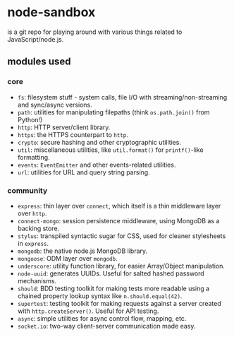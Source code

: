 # node-sandbox

is a git repo for playing around with various things related to
JavaScript/node.js.

## modules used

### core

- `fs`: filesystem stuff - system calls, file I/O with streaming/non-streaming
  and sync/async versions.
- `path`: utilities for manipulating filepaths (think `os.path.join()` from
  Python!)
- `http`: HTTP server/client library.
- `https`: the HTTPS counterpart to `http`.
- `crypto`: secure hashing and other cryptographic utilities.
- `util`: miscellaneous utilities, like `util.format()` for `printf()`-like
  formatting.
- `events`: `EventEmitter` and other events-related utilities.
- `url`: utilities for URL and query string parsing.

### community

- `express`: thin layer over `connect`, which itself is a thin middleware
  layer over `http`.
- `connect-mongo`: session persistence middleware, using MongoDB as a backing
  store.
- `stylus`: transpiled syntactic sugar for CSS, used for cleaner stylesheets
  in `express`.
- `mongodb`: the native node.js MongoDB library.
- `mongoose`: ODM layer over `mongodb`.
- `underscore`: utility function library, for easier Array/Object
  manipulation.
- `node-uuid`: generates UUIDs. Useful for salted hashed password mechanisms.
- `should`: BDD testing toolkit for making tests more readable using a
  chained property lookup syntax like `n.should.equal(42)`.
- `supertest`: testing toolkit for making requests against a server
  created with `http.createServer()`. Useful for API testing.
- `async`: simple utilities for async control flow, mapping, etc.
- `socket.io`: two-way client-server communication made easy.
